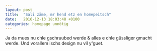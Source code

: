```yaml
---
layout: post
title:  "Sali zäme, mr hend etz en homepeitsch"
date:   2016-12-13 18:03:48 +0100
categories: homepage unnötig
---
```


Ja da mues nu chle gschruubed werde & alles e chle güssliger gmacht werde. Und vorallem ischs design nu vil y'guet.
